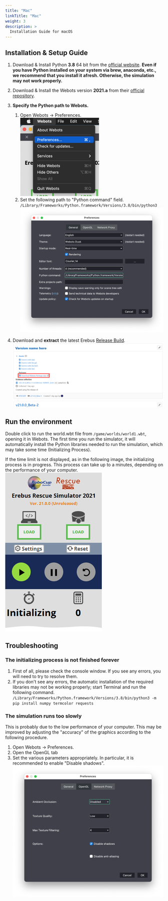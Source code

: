 ```yaml
---
title: "Mac"
linkTitle: "Mac"
weight: 3
description: >
  Installation Guide for macOS
---
```


## Installation & Setup Guide
1. Download & Install Python **3.8** 64 bit from the [official website](https://www.python.org/ftp/python/3.8.9/python-3.8.9-macosx10.9.pkg).  **Even if you have Python installed on your system via brew, anaconda, etc., we recommend that you install it afresh. Otherwise, the simulation may not work properly.** 

1. Download & Install the Webots version **2021.a** from their [official repository](https://github.com/cyberbotics/webots/releases/download/R2021a/webots-R2021a.dmg).

1. **Specify the Python path to Webots.**
    1. Open Webots -> Preferences.  
    ![](preferences_open.png)
    1. Set the following path to "Python command" field.  
    `/Library/Frameworks/Python.framework/Versions/3.8/bin/python3` 
    ![](preferences.png) 


1. Download and **extract** the latest Erebus [Release Build](https://gitlab.com/rcj-rescue-tc/erebus/erebus/-/releases).
![](download_erebus.png)


## Run the environment
Double click to run the world.wbt file from `/game/worlds/world1.wbt`, opening it in Webots.
The first time you run the simulator, it will automatically install the Python libraries needed to run the simulation, which may take some time (Initializing Process).

If the time limit is not displayed, as in the following image, the initializing process is in progress. This process can take up to a minutes, depending on the performance of your computer.  
![](initializing.png)


## Troubleshooting
### The initializing process is not finished forever
1. First of all, please check the console window. If you see any errors, you will need to try to resolve them.
2. If you don't see any errors, the automatic installation of the required libraries may not be working properly; start Terminal and run the following command.
  `/Library/Frameworks/Python.framework/Versions/3.8/bin/python3 -m pip install numpy termcolor requests`

### The simulation runs too slowly
This is probably due to the low performance of your computer. This may be improved by adjusting the "accuracy" of the graphics according to the following procedure.
1. Open Webots -> Preferences.
2. Open the OpenGL tab
3. Set the various parameters appropriately. In particular, it is recommended to enable "Disable shadows".
![](opengl.png)